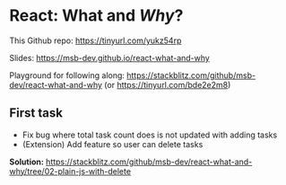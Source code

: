 # React: What and _Why_?

This Github repo: https://tinyurl.com/yukz54rp

Slides: https://msb-dev.github.io/react-what-and-why

Playground for following along: https://stackblitz.com/github/msb-dev/react-what-and-why (or https://tinyurl.com/bde2e2m8)

## First task

- Fix bug where total task count does is not updated with adding tasks
- (Extension) Add feature so user can delete tasks

**Solution:** https://stackblitz.com/github/msb-dev/react-what-and-why/tree/02-plain-js-with-delete
